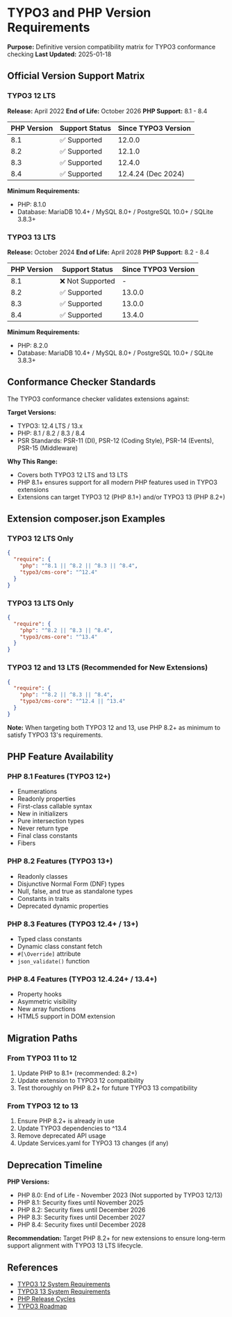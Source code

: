 # TYPO3 and PHP Version Requirements

**Purpose:** Definitive version compatibility matrix for TYPO3 conformance checking
**Last Updated:** 2025-01-18

## Official Version Support Matrix

### TYPO3 12 LTS

**Release:** April 2022
**End of Life:** October 2026
**PHP Support:** 8.1 - 8.4

| PHP Version | Support Status | Since TYPO3 Version |
|------------|----------------|---------------------|
| 8.1 | ✅ Supported | 12.0.0 |
| 8.2 | ✅ Supported | 12.1.0 |
| 8.3 | ✅ Supported | 12.4.0 |
| 8.4 | ✅ Supported | 12.4.24 (Dec 2024) |

**Minimum Requirements:**
- PHP: 8.1.0
- Database: MariaDB 10.4+ / MySQL 8.0+ / PostgreSQL 10.0+ / SQLite 3.8.3+

### TYPO3 13 LTS

**Release:** October 2024
**End of Life:** April 2028
**PHP Support:** 8.2 - 8.4

| PHP Version | Support Status | Since TYPO3 Version |
|------------|----------------|---------------------|
| 8.1 | ❌ Not Supported | - |
| 8.2 | ✅ Supported | 13.0.0 |
| 8.3 | ✅ Supported | 13.0.0 |
| 8.4 | ✅ Supported | 13.4.0 |

**Minimum Requirements:**
- PHP: 8.2.0
- Database: MariaDB 10.4+ / MySQL 8.0+ / PostgreSQL 10.0+ / SQLite 3.8.3+

## Conformance Checker Standards

The TYPO3 conformance checker validates extensions against:

**Target Versions:**
- TYPO3: 12.4 LTS / 13.x
- PHP: 8.1 / 8.2 / 8.3 / 8.4
- PSR Standards: PSR-11 (DI), PSR-12 (Coding Style), PSR-14 (Events), PSR-15 (Middleware)

**Why This Range:**
- Covers both TYPO3 12 LTS and 13 LTS
- PHP 8.1+ ensures support for all modern PHP features used in TYPO3 extensions
- Extensions can target TYPO3 12 (PHP 8.1+) and/or TYPO3 13 (PHP 8.2+)

## Extension composer.json Examples

### TYPO3 12 LTS Only
```json
{
  "require": {
    "php": "^8.1 || ^8.2 || ^8.3 || ^8.4",
    "typo3/cms-core": "^12.4"
  }
}
```

### TYPO3 13 LTS Only
```json
{
  "require": {
    "php": "^8.2 || ^8.3 || ^8.4",
    "typo3/cms-core": "^13.4"
  }
}
```

### TYPO3 12 and 13 LTS (Recommended for New Extensions)
```json
{
  "require": {
    "php": "^8.2 || ^8.3 || ^8.4",
    "typo3/cms-core": "^12.4 || ^13.4"
  }
}
```

**Note:** When targeting both TYPO3 12 and 13, use PHP 8.2+ as minimum to satisfy TYPO3 13's requirements.

## PHP Feature Availability

### PHP 8.1 Features (TYPO3 12+)
- Enumerations
- Readonly properties
- First-class callable syntax
- New in initializers
- Pure intersection types
- Never return type
- Final class constants
- Fibers

### PHP 8.2 Features (TYPO3 13+)
- Readonly classes
- Disjunctive Normal Form (DNF) types
- Null, false, and true as standalone types
- Constants in traits
- Deprecated dynamic properties

### PHP 8.3 Features (TYPO3 12.4+ / 13+)
- Typed class constants
- Dynamic class constant fetch
- `#[\Override]` attribute
- `json_validate()` function

### PHP 8.4 Features (TYPO3 12.4.24+ / 13.4+)
- Property hooks
- Asymmetric visibility
- New array functions
- HTML5 support in DOM extension

## Migration Paths

### From TYPO3 11 to 12
1. Update PHP to 8.1+ (recommended: 8.2+)
2. Update extension to TYPO3 12 compatibility
3. Test thoroughly on PHP 8.2+ for future TYPO3 13 compatibility

### From TYPO3 12 to 13
1. Ensure PHP 8.2+ is already in use
2. Update TYPO3 dependencies to ^13.4
3. Remove deprecated API usage
4. Update Services.yaml for TYPO3 13 changes (if any)

## Deprecation Timeline

**PHP Versions:**
- PHP 8.0: End of Life - November 2023 (Not supported by TYPO3 12/13)
- PHP 8.1: Security fixes until November 2025
- PHP 8.2: Security fixes until December 2026
- PHP 8.3: Security fixes until December 2027
- PHP 8.4: Security fixes until December 2028

**Recommendation:** Target PHP 8.2+ for new extensions to ensure long-term support alignment with TYPO3 13 LTS lifecycle.

## References

- [TYPO3 12 System Requirements](https://docs.typo3.org/m/typo3/reference-coreapi/12.4/en-us/Installation/Index.html)
- [TYPO3 13 System Requirements](https://docs.typo3.org/m/typo3/reference-coreapi/13.4/en-us/Administration/Installation/SystemRequirements/Index.html)
- [PHP Release Cycles](https://www.php.net/supported-versions.php)
- [TYPO3 Roadmap](https://typo3.org/cms/roadmap)
